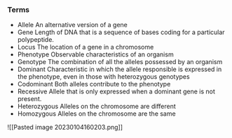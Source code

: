 ### Terms
- Allele
    An alternative version of a gene
- Gene
    Length of DNA that is a sequence of bases coding for a particular polypeptide.
- Locus
    The location of a gene in a chromosome
- Phenotype
    Observable characteristics of an organism
- Genotype
    The combination of all the alleles possessed by an organism
- Dominant
    Characteristic in which the allele responsible is expressed in the phenotype, even in those with heterozygous genotypes
- Codominant
    Both alleles contribute to the phenotype
- Recessive
    Allele that is only expressed when a dominant gene is not present.
- Heterozygous
    Alleles on the chromosome are different
- Homozygous
    Alleles on the chromosome are the same

![[Pasted image 20230104160203.png]]